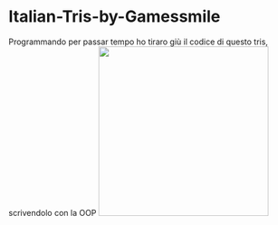 # Italian-Tris-by-Gamessmile
Programmando per passar tempo ho tiraro giù il codice di questo tris, scrivendolo con la OOP
<img pos="left" width="300" src= https://i.ibb.co/6wm5vPg/logo-1a1.png>
